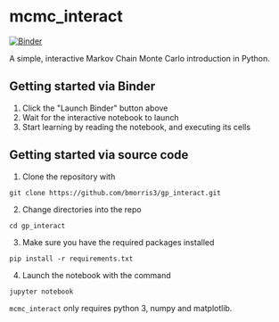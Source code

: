 # mcmc_interact

[![Binder](https://mybinder.org/badge_logo.svg)](https://mybinder.org/v2/gh/bmorris3/mcmc_interact/master?filepath=mcmc_interact.ipynb)

A simple, interactive Markov Chain Monte Carlo introduction in Python.

## Getting started via Binder

1. Click the "Launch Binder" button above
2. Wait for the interactive notebook to launch
3. Start learning by reading the notebook, and executing its cells

## Getting started via source code

1. Clone the repository with 
```
git clone https://github.com/bmorris3/gp_interact.git
```
2. Change directories into the repo
```
cd gp_interact
```
3. Make sure you have the required packages installed
```
pip install -r requirements.txt
```
4. Launch the notebook with the command
```
jupyter notebook
```

`mcmc_interact` only requires python 3, numpy and matplotlib.
